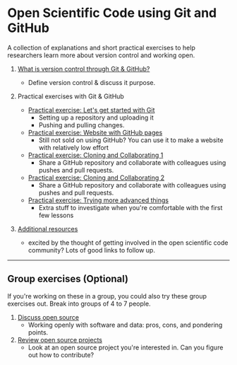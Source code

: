 
# Open Scientific Code using Git and GitHub  

A collection of explanations and short practical exercises to help researchers learn more about version control and working open.

1. [What is version control through Git & GitHub?](02-what-is-version-control)
    - Define version control & discuss it purpose.  
2. Practical exercises with Git & GitHub
    - [Practical exercise: Let's get started with Git](practicalexercises/github/git-01-lets-get-started-with-github)
        - Setting up a repository and uploading it
        - Pushing and pulling changes.
    - [Practical exercise: Website with GitHub pages](practicalexercises/github/git-02-websites-with-github-pages)
        - Still not sold on using GitHub? You can use it to make a website with relatively low effort
    - [Practical exercise: Cloning and Collaborating 1](practicalexercises/github/git-03-cloning-and-collaborating)
        - Share a GitHub repository and collaborate with colleagues using pushes and pull requests.
    - [Practical exercise: Cloning and Collaborating 2](practicalexercises/github/git-04-more-cloning-and-collaborating)
        - Share a GitHub repository and collaborate with colleagues using pushes and pull requests.
    - [Practical exercise: Trying more advanced things](practicalexercises/github/git-05-more-advanced-things-to-think-about)
        - Extra stuff to investigate when you're comfortable with the first few lessons
  
3. [Additional resources](05-additional-resources)
    - excited by the thought of getting involved in the open scientific code community? Lots of good links to follow up.

---

## Group exercises (Optional)

If you're working on these in a group, you could also try these group exercises out. Break into groups of 4 to 7 people.

1. [Discuss open source](group-activities/01-discuss-open-source)
    - Working openly with software and data: pros, cons, and pondering points.
2. [Review open source projects](group-activities/02-review-open-source-projects)
    - Look at an open source project you're interested in. Can you figure out how to contribute?
